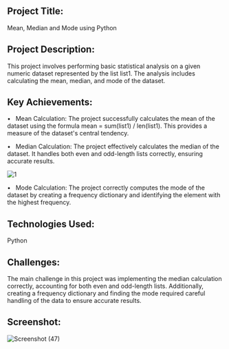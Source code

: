 <h2>Project Title:</h2>
Mean, Median and Mode using Python

<h2>Project Description:</h2>
This project involves performing basic statistical analysis on a given numeric dataset represented by the list list1. The analysis includes calculating the mean, median, and mode of the dataset.

<h2>Key Achievements:</h2>
•	&nbsp; Mean Calculation: The project successfully calculates the mean of the dataset using the formula mean = sum(list1) / len(list1). This provides a measure of the dataset's central tendency.

•	&nbsp; Median Calculation: The project effectively calculates the median of the dataset. It handles both even and odd-length lists correctly, ensuring accurate results.

![1](https://github.com/Anuradha-Pise/Python-Projects/assets/70841033/2417014d-4d59-4d5d-8f86-404c98a65b31)


•	&nbsp; Mode Calculation: The project correctly computes the mode of the dataset by creating a frequency dictionary and identifying the element with the highest frequency.

<h2>Technologies Used:</h2>
Python

<h2>Challenges:</h2>
The main challenge in this project was implementing the median calculation correctly, accounting for both even and odd-length lists. Additionally, creating a frequency dictionary and finding the mode required careful handling of the data to ensure accurate results.

<h2>Screenshot:</h2>

![Screenshot (47)](https://github.com/Anuradha-Pise/Python-Projects/assets/70841033/1e0b44ee-ae93-4c0e-afc4-0041994c74b1)

